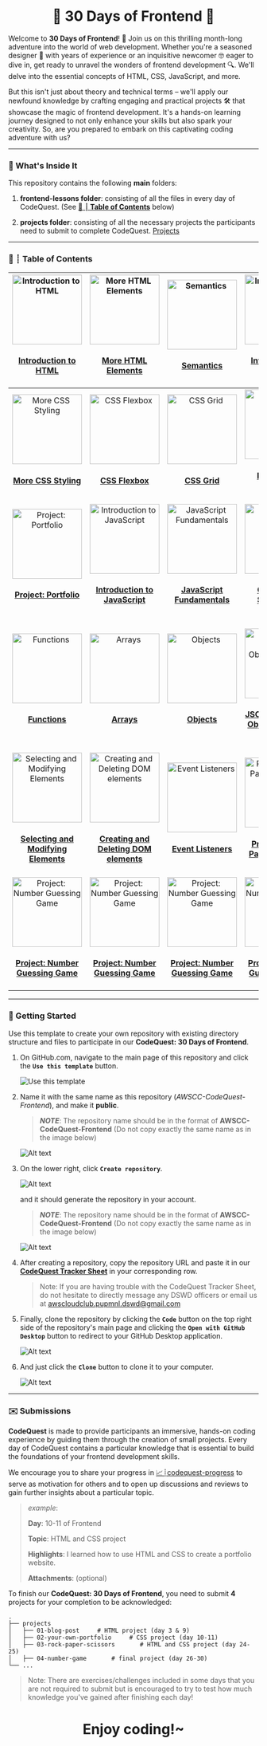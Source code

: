 <h1 align="center">🚀 30 Days of Frontend 🚀</h1>

Welcome to **30 Days of Frontend**! 🚀 Join us on this thrilling month-long adventure into the world of web development. Whether you're a seasoned designer 🎨 with years of experience or an inquisitive newcomer 🤓 eager to dive in, get ready to unravel the wonders of frontend development 🔍. We'll delve into the essential concepts of HTML, CSS, JavaScript, and more.

But this isn't just about theory and technical terms – we'll apply our newfound knowledge by crafting engaging and practical projects 🛠️ that showcase the magic of frontend development. It's a hands-on learning journey designed to not only enhance your skills but also spark your creativity. So, are you prepared to embark on this captivating coding adventure with us?

---

### 👀 What's Inside It

This repository contains the following **main** folders:

1. **frontend-lessons folder**: consisting of all the files in every day of CodeQuest. (See **[📅 ┊ Table of Contents](#📅-┊-table-of-contents)** below)

2. **projects folder**: consisting of all the necessary projects the participants need to submit to complete CodeQuest. [Projects](projects)

---

### 📅 ┊ Table of Contents  

|<div align='center'><a href='frontend-lessons/day-01'><img src='table_assets/01.png' alt='Introduction to HTML' width='140px' /></a><h4 bottom='0'><a href='frontend-lessons/day-01'>Introduction to HTML</a></h4></div> |<div align='center'><a href='frontend-lessons/day-02'><img src='table_assets/02.png' alt='More HTML Elements' width='140px' /></a><h4 bottom='0'><a href='frontend-lessons/day-02'>More HTML Elements</a></h4></div> |<div align='center'><a href='frontend-lessons/day-03'><img src='table_assets/03.png' alt='Semantics' width='140px' /></a><h4 bottom='0'><a href='frontend-lessons/day-03'>Semantics</a></h4></div> |<div align='center'><a href='frontend-lessons/day-04'><img src='table_assets/04.png' alt='Introduction to CSS' width='140px' /></a><h4 bottom='0'><a href='frontend-lessons/day-04'>Introduction to CSS</a></h4></div> |<div align='center'><a href='frontend-lessons/day-05'><img src='table_assets/05.png' alt='The Box Model, CSS Layout, etc.' width='140px' /></a><h4 bottom='0'><a href='frontend-lessons/day-05'>The Box Model, CSS Layout, etc.</a></h4></div> |
| - | - | - | - | - |
|<div align='center'><a href='frontend-lessons/day-06'><img src='table_assets/06.png' alt='More CSS Styling' width='140px' /></a><h4 bottom='0'><a href='frontend-lessons/day-06'>More CSS Styling</a></h4></div> |<div align='center'><a href='frontend-lessons/day-07'><img src='table_assets/07.png' alt='CSS Flexbox' width='140px' /></a><h4 bottom='0'><a href='frontend-lessons/day-07'>CSS Flexbox</a></h4></div> |<div align='center'><a href='frontend-lessons/day-08'><img src='table_assets/08.png' alt='CSS Grid' width='140px' /></a><h4 bottom='0'><a href='frontend-lessons/day-08'>CSS Grid</a></h4></div> |<div align='center'><a href='frontend-lessons/day-09'><img src='table_assets/09.png' alt='Responsive Design' width='140px' /></a><h4 bottom='0'><a href='frontend-lessons/day-09'>Responsive Design</a></h4></div> |<div align='center'><a href='frontend-lessons/day-10'><img src='table_assets/10.png' alt='Project: Portfolio' width='140px' /></a><h4 bottom='0'><a href='day-10'>Project: Portfolio</a></h4></div> |
|<div align='center'><a href='frontend-lessons/day-11'><img src='table_assets/11.png' alt='Project: Portfolio' width='140px' /></a><h4 bottom='0'><a href='day-11'>Project: Portfolio</a></h4></div> |<div align='center'><a href='frontend-lessons/day-12'><img src='table_assets/12.png' alt='Introduction to JavaScript' width='140px' /></a><h4 bottom='0'><a href='day-12'>Introduction to JavaScript</a></h4></div> |<div align='center'><a href='frontend-lessons/day-13'><img src='table_assets/13.png' alt='JavaScript Fundamentals' width='140px' /></a><h4 bottom='0'><a href='day-13'>JavaScript Fundamentals</a></h4></div> |<div align='center'><a href='frontend-lessons/day-14'><img src='table_assets/14.png' alt='Conditional Statements' width='140px' /></a><h4 bottom='0'><a href='day-14'>Conditional Statements</a></h4></div> |<div align='center'><a href='frontend-lessons/day-15'><img src='table_assets/15.png' alt='Loops' width='140px' /></a><h4 bottom='0'><a href='day-15'>Loops</a></h4></div> |
|<div align='center'><a href='frontend-lessons/day-16'><img src='table_assets/16.png' alt='Functions' width='140px' /></a><h4 bottom='0'><a href='day-16'>Functions</a></h4></div> |<div align='center'><a href='frontend-lessons/day-17'><img src='table_assets/17.png' alt='Arrays' width='140px' /></a><h4 bottom='0'><a href='day-17'>Arrays</a></h4></div> |<div align='center'><a href='frontend-lessons/day-18'><img src='table_assets/18.png' alt='Objects' width='140px' /></a><h4 bottom='0'><a href='day-18'>Objects</a></h4></div> |<div align='center'><a href='frontend-lessons/day-19'><img src='table_assets/19.png' alt='JSON (JavaScript Object Notation)' width='140px' /></a><h4 bottom='0'><a href='day-19'>JSON (JavaScript Object Notation)</a></h4></div> |<div align='center'><a href='frontend-lessons/day-20'><img src='table_assets/20.png' alt='Interacting with the Document Object Model (DOM)' width='140px' /></a><h4 bottom='0'><a href='day-20'>Interacting with the Document Object Model (DOM)</a></h4></div> |
|<div align='center'><a href='frontend-lessons/day-21'><img src='table_assets/21.png' alt='Selecting and Modifying Elements' width='140px' /></a><h4 bottom='0'><a href='day-21'>Selecting and Modifying Elements</a></h4></div> |<div align='center'><a href='frontend-lessons/day-22'><img src='table_assets/22.png' alt='Creating and Deleting DOM elements' width='140px' /></a><h4 bottom='0'><a href='day-22'>Creating and Deleting DOM elements</a></h4></div> |<div align='center'><a href='frontend-lessons/day-23'><img src='table_assets/23.png' alt='Event Listeners' width='140px' /></a><h4 bottom='0'><a href='day-23'>Event Listeners</a></h4></div> |<div align='center'><a href='frontend-lessons/day-24'><img src='table_assets/24.png' alt='Project: Rock-Paper-Scissors' width='140px' /></a><h4 bottom='0'><a href='day-24'>Project: Rock-Paper-Scissors</a></h4></div> |<div align='center'><a href='frontend-lessons/day-25'><img src='table_assets/25.png' alt='Project: Rock-Paper-Scissors' width='140px' /></a><h4 bottom='0'><a href='day-25'>Project: Rock-Paper-Scissors</a></h4></div> |
|<div align='center'><a href='frontend-lessons/day-26'><img src='table_assets/26.png' alt='Project: Number Guessing Game' width='140px' /></a><h4 bottom='0'><a href='day-26'>Project: Number Guessing Game</a></h4></div> |<div align='center'><a href='frontend-lessons/day-27'><img src='table_assets/27.png' alt='Project: Number Guessing Game' width='140px' /></a><h4 bottom='0'><a href='day-27'>Project: Number Guessing Game</a></h4></div> |<div align='center'><a href='frontend-lessons/day-28'><img src='table_assets/28.png' alt='Project: Number Guessing Game' width='140px' /></a><h4 bottom='0'><a href='day-28'>Project: Number Guessing Game</a></h4></div> |<div align='center'><a href='frontend-lessons/day-29'><img src='table_assets/29.png' alt='Project: Number Guessing Game' width='140px' /></a><h4 bottom='0'><a href='day-29'>Project: Number Guessing Game</a></h4></div> |<div align='center'><a href='frontend-lessons/day-30'><img src='table_assets/30.png' alt='Project: Number Guessing Game' width='140px' /></a><h4 bottom='0'><a href='day-30'>Project: Number Guessing Game</a></h4></div> |

---

### 💫 Getting Started

Use this template to create your own repository with existing directory structure and files to participate in our **CodeQuest: 30 Days of Frontend**.

1. On GitHub.com, navigate to the main page of this repository and click the **`Use this template`** button.

    ![Use this template](assets/1.png)

2. Name it with the same name as this repository (*AWSCC-CodeQuest-Frontend*), and make it **public**.
   > ***NOTE***: The repository name should be in the format of **AWSCC-CodeQuest-Frontend** (Do not copy exactly the same name as in the image below) 

   ![Alt text](assets/2.png)

3. On the lower right, click **`Create repository`**.

   ![Alt text](assets/3.png)

   and it should generate the repository in your account.

   > ***NOTE***: The repository name should be in the format of **AWSCC-CodeQuest-Frontend** (Do not copy exactly the same name as in the image below) 

   ![Alt text](assets/4.png)

4. After creating a repository, copy the repository URL and paste it in our **[CodeQuest Tracker Sheet](https://docs.google.com/spreadsheets/d/1OsXL63ei1HblY7-gXD8uMbSoWdZJlD02mTbrjvcSsNo/edit#gid=0)** in your corresponding row.

    > Note: If you are having trouble with the CodeQuest Tracker Sheet, do not hesitate to directly message any DSWD officers or email us at awscloudclub.pupmnl.dswd@gmail.com

5. Finally, clone the repository by clicking the **`Code`** button on the top right side of the repository's main page and clicking the **`Open with GitHub Desktop`** button to redirect to your GitHub Desktop application.

    ![Alt text](assets/5.png)

6. And just click the **`Clone`** button to clone it to your computer.

    ![Alt text](assets/6.png)

---

### ✉️ Submissions

**CodeQuest** is made to provide participants an immersive, hands-on coding experience by guiding them through the creation of small projects. Every day of CodeQuest contains a particular knowledge that is essential to build the foundations of your frontend development skills.

We encourage you to share your progress in [📈┊codequest-progress](https://discord.com/channels/1106592546815225878/1175409781540925521) to serve as motivation for others and to open up discussions and reviews to gain further insights about a particular topic.

> *example*:
>
> **Day**: 10-11 of Frontend
>
>**Topic**: HTML and CSS project
>
>**Highlights**: I learned how to use HTML and CSS to create a portfolio website.
>
>**Attachments**: (optional)

To finish our **CodeQuest: 30 Days of Frontend**, you need to submit **4** projects for your completion to be acknowledged:

    .
    ├── projects
    │   ├── 01-blog-post     # HTML project (day 3 & 9)
    │   ├── 02-your-own-portfolio     # CSS project (day 10-11)
    │   ├── 03-rock-paper-scissors       # HTML and CSS project (day 24-25)
    │   ├── 04-number-game       # final project (day 26-30)
    └── ...

> Note: There are exercises/challenges included in some days that you are not required to submit but is encouraged to try to test how much knowledge you've gained after finishing each day!

<h1 align='center'>Enjoy coding!~</h1>
